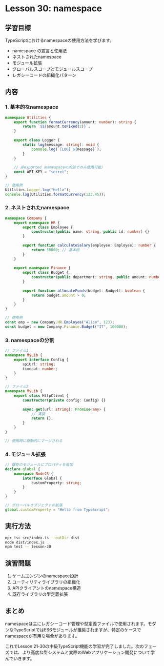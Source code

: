 # Lesson 30: namespace

## 学習目標
TypeScriptにおけるnamespaceの使用方法を学びます。

- namespace の宣言と使用法
- ネストされたnamespace
- モジュール拡張
- グローバルスコープとモジュールスコープ
- レガシーコードの組織化パターン

## 内容

### 1. 基本的なnamespace
```typescript
namespace Utilities {
    export function formatCurrency(amount: number): string {
        return `$${amount.toFixed(2)}`;
    }
    
    export class Logger {
        static log(message: string): void {
            console.log(`[LOG] ${message}`);
        }
    }
    
    // 非exported（namespaceの内部でのみ使用可能）
    const API_KEY = "secret";
}

// 使用例
Utilities.Logger.log("Hello");
console.log(Utilities.formatCurrency(123.45));
```

### 2. ネストされたnamespace
```typescript
namespace Company {
    export namespace HR {
        export class Employee {
            constructor(public name: string, public id: number) {}
        }
        
        export function calculateSalary(employee: Employee): number {
            return 50000; // 基本給
        }
    }
    
    export namespace Finance {
        export class Budget {
            constructor(public department: string, public amount: number) {}
        }
        
        export function allocateFunds(budget: Budget): boolean {
            return budget.amount > 0;
        }
    }
}

// 使用例
const emp = new Company.HR.Employee("Alice", 123);
const budget = new Company.Finance.Budget("IT", 100000);
```

### 3. namespaceの分割
```typescript
// ファイル1
namespace MyLib {
    export interface Config {
        apiUrl: string;
        timeout: number;
    }
}

// ファイル2
namespace MyLib {
    export class HttpClient {
        constructor(private config: Config) {}
        
        async get(url: string): Promise<any> {
            // 実装
            return {};
        }
    }
}

// 使用時に自動的にマージされる
```

### 4. モジュール拡張
```typescript
// 既存のモジュールにプロパティを追加
declare global {
    namespace NodeJS {
        interface Global {
            customProperty: string;
        }
    }
}

// グローバルオブジェクトの拡張
global.customProperty = "Hello from TypeScript";
```

## 実行方法

```bash
npx tsc src/index.ts --outDir dist
node dist/index.js
npm test -- lesson-30
```

## 演習問題

1. ゲームエンジンのnamespace設計
2. ユーティリティライブラリの組織化
3. APIクライアントのnamespace構造
4. 既存ライブラリの型定義拡張

## まとめ

namespaceは主にレガシーコード管理や型定義ファイルで使用されます。モダンなTypeScriptではES6モジュールが推奨されますが、特定のケースでnamespaceが有用な場合があります。

これでLesson 21-30の中級TypeScript機能の学習が完了しました。次のフェーズでは、より高度な型システムと実際のWebアプリケーション開発について学んでいきます。